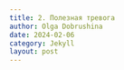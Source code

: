 ```yaml
---
title: 2. Полезная тревога
author: Olga Dobrushina
date: 2024-02-06
category: Jekyll
layout: post
---
```


